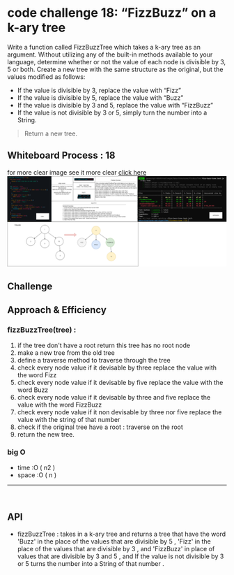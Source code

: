 # code challenge 18: “FizzBuzz” on a k-ary tree
Write a function called FizzBuzzTree which takes a k-ary tree as an argument.
Without utilizing any of the built-in methods available to your language, determine whether or not the value of each node is divisible by 3, 5 or both. Create a new tree with the same structure as the original, but the values modified as follows:
* If the value is divisible by 3, replace the value with “Fizz”
* If the value is divisible by 5, replace the value with “Buzz”
* If the value is divisible by 3 and 5, replace the value with “FizzBuzz”
* If the value is not divisible by 3 or 5, simply turn the number into a String.
> Return a new tree.


## Whiteboard Process : 18
for more clear image see it more clear [click here](https://app.diagrams.net/#G15TKBOUfCIdca3z4AogLSfSg0P1XOCgMJ)
![white board](https://github.com/tamaraalbilleh/data-structures-and-algorithms/blob/main/javascript-401d9/challenges/assets/cc18.png?raw=true)


## Challenge
## Approach & Efficiency
### fizzBuzzTree(tree) :
1. if the tree don't have a root return this tree has no root node
2. make a new tree from the old tree 
3. define a traverse method to traverse through the tree 
4. check every node value if it devisable by three replace the value with the word Fizz
5. check every node value if it devisable by five replace the value with the word Buzz
6. check every node value if it devisable by three and five replace the value with the word FizzBuzz
7. check every node value if it non devisable by three nor five replace the value with the string of that number 
8. check if the original tree have a root : traverse on the root 
9. return the new tree.
### big O
* time  :O ( n2 )
* space :O ( n )
***

<br>

## API
- fizzBuzzTree : takes in a k-ary tree and returns a tree that have the word 'Buzz' in the place of the values that are divisible by 5 , 'Fizz' in the place of the values that are divisible by 3 , and 'FizzBuzz' in place of values that are divisible by 3 and 5 , and If the value is not divisible by 3 or 5 turns the number into a String of that number .